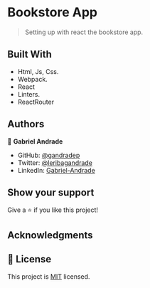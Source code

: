 # Bookstore App
> Setting up with react the bookstore app.

## Built With

- Html, Js, Css.
- Webpack.
- React
- Linters.
- ReactRouter

## Authors

👤 **Gabriel Andrade**

- GitHub: [@gandradep](https://github.com/gandradep)
- Twitter: [@leribagandrade](https://twitter.com/leribagandrade)
- LinkedIn: [Gabriel-Andrade](https://www.linkedin.com/in/gabriel-andrade-silla-turca/)


## Show your support

Give a ⭐️ if you like this project!

## Acknowledgments


## 📝 License

This project is [MIT](./LICENSE) licensed.
